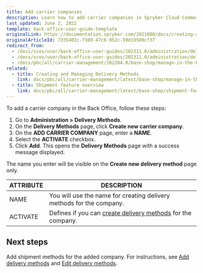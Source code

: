 ```yaml
---
title: Add carrier companies
description: Learn how to add carrier companies in Spryker Cloud Commerce OS Back Office to efficiently manage shipping operations and enhance your carrier management workflow.
last_updated: June 2, 2022
template: back-office-user-guide-template
originalLink: https://documentation.spryker.com/2021080/docs/creating-a-carrier-company
originalArticleId: 7335402c-f389-47c0-952c-59d19580cf37
redirect_from:
  - /docs/scos/user/back-office-user-guides/202311.0/administration/delivery-methods/add-carrier-companies.html
  - /docs/scos/user/back-office-user-guides/202311.0/administration/delivery-methods/creating-carrier-companies.html
  - /docs/pbc/all/carrier-management/202204.0/base-shop/manage-in-the-back-office/add-carrier-companies.html
related:
  - title: Creating and Managing Delivery Methods
    link: docs/pbc/all/carrier-management/latest/base-shop/manage-in-the-back-office/add-delivery-methods.html
  - title: Shipment feature overview
    link: docs/pbc/all/carrier-management/latest/base-shop/shipment-feature-overview.html
---
```


To add a carrier company in the Back Office, follow these steps:

1. Go to **Administration&nbsp;<span aria-label="and then">></span> Delivery Methods**.
2. On the **Delivery Methods** page, click **Create new carrier company**.
3. On the **ADD CARRIER COMPANY** page, enter a **NAME**.
4. Select the **ACTIVATE** checkbox.
5. Click **Add**.
    This opens the **Delivery Methods** page with a success message displayed.

 The name you enter will be visible on the **Create new delivery method** page only.

| ATTRIBUTE |DESCRIPTION|
| --- | --- |
| NAME | You will use the name for creating delivery methods for the company. |
| ACTIVATE | Defines if you can [create delivery methods](/docs/pbc/all/carrier-management/{{page.version}}/base-shop/manage-in-the-back-office/add-carrier-companies.html) for the company. |

## Next steps

Add shipment methods for the added company. For instructions, see [Add delivery methods](/docs/pbc/all/carrier-management/{{page.version}}/base-shop/manage-in-the-back-office/add-delivery-methods.html) and [Edit delivery methods](/docs/pbc/all/carrier-management/{{page.version}}/base-shop/manage-in-the-back-office/edit-delivery-methods.html).
